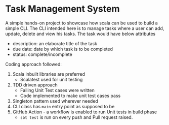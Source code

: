 # Task Management System

A simple hands-on project to showcase how scala can be used to build a simple CLI. The CLI intended here is to manage tasks where a user
can add, update, delete and view his tasks. 
The task would have below attributes
- description: an elaborate title of the task
- due date: date by which task is to be completed
- status: complete/incomplete

Coding approach followed:

1. Scala inbuilt libraries are preferred
    - Scalatest used for unit testing
2. TDD driven approach 
   - Failing Unit Test cases were written
   - Code implemented to make unit test cases pass
3. Singleton pattern used wherever needed
4. CLI class has `main` entry point as supposed to be
5. GitHub Action - a workflow is enabled to run Unit tests in build phase
   - `sbt test` is run on every push and Pull request raised.
